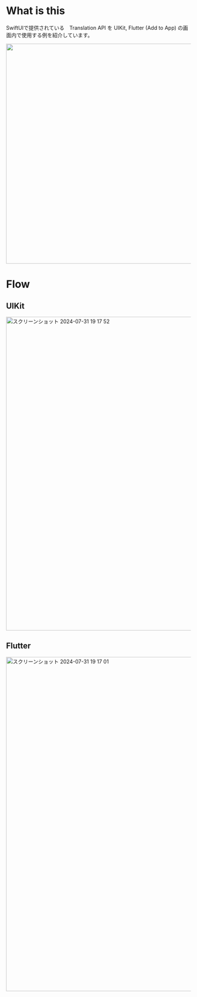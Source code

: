 # What is this

SwiftUIで提供されている　Translation API を UIKit, Flutter (Add to App) の画面内で使用する例を紹介しています。

<img src=https://github.com/user-attachments/assets/264b1b24-caea-4795-9a8f-9e618a61a1b4 height=600> 

# Flow
## UIKit

<img width="856" alt="スクリーンショット 2024-07-31 19 17 52" src="https://github.com/user-attachments/assets/96ba0ee2-d261-42b7-9475-91243d103fbe">

## Flutter

<img width="912" alt="スクリーンショット 2024-07-31 19 17 01" src="https://github.com/user-attachments/assets/c80e3cf3-4fbb-4996-a5ef-1cfa9fdd750b">
